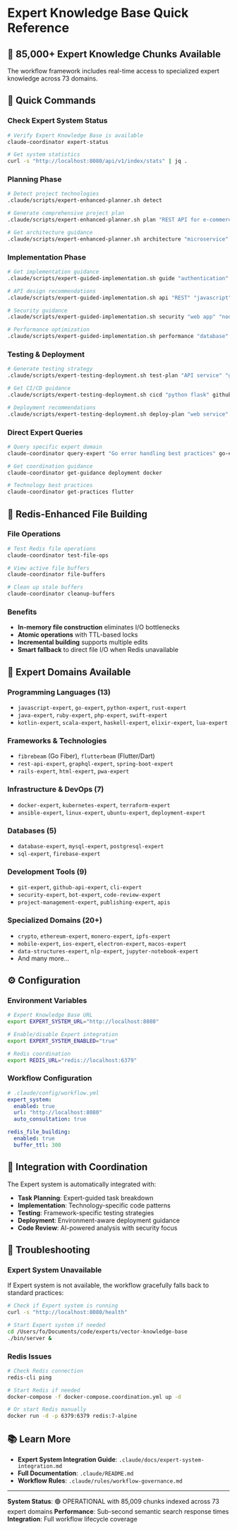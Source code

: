 # Expert Knowledge Base Quick Reference

## 🧠 85,000+ Expert Knowledge Chunks Available

The workflow framework includes real-time access to specialized expert knowledge across 73 domains.

## 🚀 Quick Commands

### Check Expert System Status
```bash
# Verify Expert Knowledge Base is available
claude-coordinator expert-status

# Get system statistics
curl -s "http://localhost:8080/api/v1/index/stats" | jq .
```

### Planning Phase
```bash
# Detect project technologies
.claude/scripts/expert-enhanced-planner.sh detect

# Generate comprehensive project plan
.claude/scripts/expert-enhanced-planner.sh plan "REST API for e-commerce"

# Get architecture guidance
.claude/scripts/expert-enhanced-planner.sh architecture "microservice" "go docker"
```

### Implementation Phase
```bash
# Get implementation guidance
.claude/scripts/expert-guided-implementation.sh guide "authentication" "go"

# API design recommendations
.claude/scripts/expert-guided-implementation.sh api "REST" "javascript"

# Security guidance
.claude/scripts/expert-guided-implementation.sh security "web app" "node.js"

# Performance optimization
.claude/scripts/expert-guided-implementation.sh performance "database" "postgresql"
```

### Testing & Deployment
```bash
# Generate testing strategy
.claude/scripts/expert-testing-deployment.sh test-plan "API service" "go postgresql"

# Get CI/CD guidance
.claude/scripts/expert-testing-deployment.sh cicd "python flask" github

# Deployment recommendations
.claude/scripts/expert-testing-deployment.sh deploy-plan "web service" "go kubernetes" production
```

### Direct Expert Queries
```bash
# Query specific expert domain
claude-coordinator query-expert "Go error handling best practices" go-expert

# Get coordination guidance
claude-coordinator get-guidance deployment docker

# Technology best practices
claude-coordinator get-practices flutter
```

## 🔧 Redis-Enhanced File Building

### File Operations
```bash
# Test Redis file operations
claude-coordinator test-file-ops

# View active file buffers
claude-coordinator file-buffers

# Clean up stale buffers
claude-coordinator cleanup-buffers
```

### Benefits
- **In-memory file construction** eliminates I/O bottlenecks
- **Atomic operations** with TTL-based locks
- **Incremental building** supports multiple edits
- **Smart fallback** to direct file I/O when Redis unavailable

## 🎯 Expert Domains Available

### Programming Languages (13)
- `javascript-expert`, `go-expert`, `python-expert`, `rust-expert`
- `java-expert`, `ruby-expert`, `php-expert`, `swift-expert`
- `kotlin-expert`, `scala-expert`, `haskell-expert`, `elixir-expert`, `lua-expert`

### Frameworks & Technologies
- `fibrebeam` (Go Fiber), `flutterbeam` (Flutter/Dart)
- `rest-api-expert`, `graphql-expert`, `spring-boot-expert`
- `rails-expert`, `html-expert`, `pwa-expert`

### Infrastructure & DevOps (7)
- `docker-expert`, `kubernetes-expert`, `terraform-expert`
- `ansible-expert`, `linux-expert`, `ubuntu-expert`, `deployment-expert`

### Databases (5)
- `database-expert`, `mysql-expert`, `postgresql-expert`
- `sql-expert`, `firebase-expert`

### Development Tools (9)
- `git-expert`, `github-api-expert`, `cli-expert`
- `security-expert`, `bot-expert`, `code-review-expert`
- `project-management-expert`, `publishing-expert`, `apis`

### Specialized Domains (20+)
- `crypto`, `ethereum-expert`, `monero-expert`, `ipfs-expert`
- `mobile-expert`, `ios-expert`, `electron-expert`, `macos-expert`
- `data-structures-expert`, `nlp-expert`, `jupyter-notebook-expert`
- And many more...

## ⚙️ Configuration

### Environment Variables
```bash
# Expert Knowledge Base URL
export EXPERT_SYSTEM_URL="http://localhost:8080"

# Enable/disable Expert integration
export EXPERT_SYSTEM_ENABLED="true"

# Redis coordination
export REDIS_URL="redis://localhost:6379"
```

### Workflow Configuration
```yaml
# .claude/config/workflow.yml
expert_system:
  enabled: true
  url: "http://localhost:8080"
  auto_consultation: true

redis_file_building:
  enabled: true
  buffer_ttl: 300
```

## 🔄 Integration with Coordination

The Expert system is automatically integrated with:
- **Task Planning**: Expert-guided task breakdown
- **Implementation**: Technology-specific code patterns
- **Testing**: Framework-specific testing strategies
- **Deployment**: Environment-aware deployment guidance
- **Code Review**: AI-powered analysis with security focus

## 🚨 Troubleshooting

### Expert System Unavailable
If Expert system is not available, the workflow gracefully falls back to standard practices:
```bash
# Check if Expert system is running
curl -s "http://localhost:8080/health"

# Start Expert system if needed
cd /Users/fo/Documents/code/experts/vector-knowledge-base
./bin/server &
```

### Redis Issues
```bash
# Check Redis connection
redis-cli ping

# Start Redis if needed
docker-compose -f docker-compose.coordination.yml up -d

# Or start Redis manually
docker run -d -p 6379:6379 redis:7-alpine
```

## 📚 Learn More

- **Expert System Integration Guide**: `.claude/docs/expert-system-integration.md`
- **Full Documentation**: `.claude/README.md`
- **Workflow Rules**: `.claude/rules/workflow-governance.md`

---

**System Status**: 🟢 OPERATIONAL with 85,009 chunks indexed across 73 expert domains
**Performance**: Sub-second semantic search response times
**Integration**: Full workflow lifecycle coverage